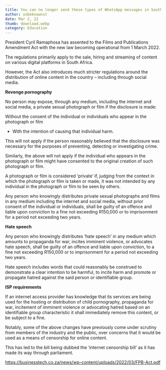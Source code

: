 ```yaml
---
title: You can no longer send these types of WhatsApp messages in South Africa
author: unbeknownst
date: Mar 2, 22
thumb: download.webp
category: Education
---
```

President Cyril Ramaphosa has assented to the Films and Publications Amendment Act with the new law becoming operational from 1 March 2022.

The regulations primarily apply to the sale, hiring and streaming of content on various digital platforms in South Africa.

However, the Act also introduces much stricter regulations around the distribution of online content in the country – including through social media.

**Revenge pornography**

No person may expose, through any medium, including the internet and social media, a private sexual photograph or film if the disclosure is made:

Without the consent of the individual or individuals who appear in the photograph or film 

* With the intention of causing that individual harm.

This will not apply if the person reasonably believed that the disclosure was necessary for the purposes of preventing, detecting or investigating crime.

Similarly, the above will not apply if the individual who appears in the photograph or film might have consented to the original creation of such photograph or film.

A photograph or film is considered ‘private’ if, judging from the context in which the photograph or film is taken or made, it was not intended by any individual in the photograph or film to be seen by others.

Any person who knowingly distributes private sexual photographs and films in any medium including the internet and social media, without prior consent of the individual or individuals, shall be guilty of an offence and liable upon conviction to a fine not exceeding R150,000 or to imprisonment for a period not exceeding two years.

**Hate speech**

Any person who knowingly distributes ‘hate speech’ in any medium which amounts to propaganda for war, incites imminent violence, or advocates hate speech, shall be guilty of an offence and liable upon conviction, to a fine not exceeding R150,000 or to imprisonment for a period not exceeding two years.

Hate speech includes words that could reasonably be construed to demonstrate a clear intention to be harmful, to incite harm and promote or propagate hatred against the said person or identifiable group.



**ISP requirements**

If an internet access provider has knowledge that its services are being used for the hosting or distribution of child pornography, propaganda for war, incitement of imminent violence or advocating hatred based on an identifiable group characteristic it shall immediately remove this content, or be subject to a fine.

Notably, some of the above changes have previously come under scrutiny from members of the industry and the public, over concerns that it would be used as a means of censorship for online content.

This has led to the bill being dubbed the ‘internet censorship bill’ as it has made its way through parliament.

<https://businesstech.co.za/news/wp-content/uploads/2022/03/FPB-Act.pdf>